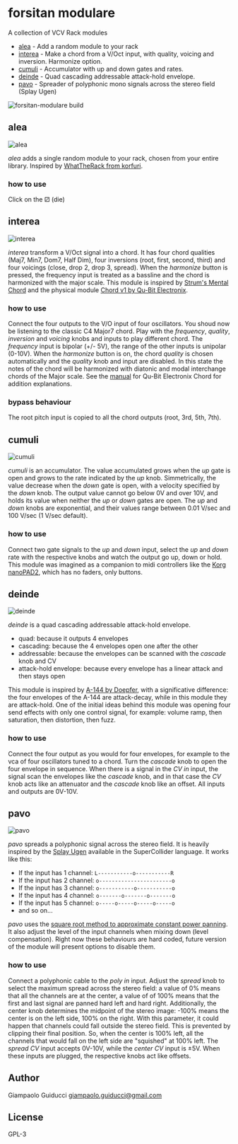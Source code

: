 # forsitan modulare

A collection of VCV Rack modules

- [alea](#alea) - Add a random module to your rack
- [interea](#interea) - Make a chord from a V/Oct input, with quality, voicing and inversion. Harmonize option.
- [cumuli](#cumuli) - Accumulator with up and down gates and rates.
- [deinde](#deinde) - Quad cascading addressable attack-hold envelope.
- [pavo](#pavo) - Spreader of polyphonic mono signals across the stereo field (Splay Ugen)

![forsitan-modulare build](https://github.com/gosub/forsitan-modulare/workflows/forsitan-modulare%20build/badge.svg)

## alea

![alea](img/alea.png)

*alea* adds a single random module to your rack, chosen from your entire library. Inspired by [WhatTheRack from korfuri](https://github.com/korfuri/WhatTheRack).

### how to use

Click on the ⚂ (die)

## interea

![interea](img/interea.png)

*interea* transform a V/Oct signal into a chord. It has four chord qualities (Maj7, Min7, Dom7, Half Dim), four inversions (root, first, second, third) and four voicings (close, drop 2, drop 3, spread). When the *harmonize* button is pressed, the frequency input is treated as a bassline and the chord is harmonized with the major scale. This module is inspired by [Strum's Mental Chord](https://github.com/Strum/Strums_Mental_VCV_Modules/wiki/Chord) and the physical module [Chord v1 by Qu-Bit Electronix](https://www.modulargrid.net/e/qu-bit-electronix-chord).

### how to use

Connect the four outputs to the V/O input of four oscillators. You shoud now be listening to the classic C4 Major7 chord. Play with the *frequency*, *quality*, *inversion* and *voicing* knobs and inputs to play different chord. The *frequency* input is bipolar (+/- 5V), the range of the other inputs is unipolar (0-10V). When the *harmonize* button is on, the chord *quality* is chosen automatically and the *quality* knob and input are disabled. In this state the notes of the chord will be harmonized with diatonic and modal interchange chords of the Major scale. See the [manual](https://www.qubitelectronix.com/s/Chord_Manual.pdf) for Qu-Bit Electronix Chord for addition explanations.

### bypass behaviour

The root pitch input is copied to all the chord outputs (root, 3rd, 5th, 7th).

## cumuli

![cumuli](img/cumuli.png)

*cumuli* is an accumulator. The value accumulated grows when the *up* gate is open and grows to the rate indicated by the *up* knob. Simmetrically, the value decrease when the *down* gate is open, with a velocity specified by the *down* knob. The output value cannot go below 0V and over 10V, and holds its value when neither the *up* or *down* gates are open. The *up* and *down* knobs are exponential, and their values range between 0.01 V/sec and 100 V/sec (1 V/sec default).

### how to use

Connect two gate signals to the *up* and *down* input, select the *up* and *down* rate with the respective knobs and watch the output go up, down or hold. This module was imagined as a companion to midi controllers like the [Korg nanoPAD2](https://www.korg.com/us/products/computergear/nanopad2/), which has no faders, only buttons.

## deinde

![deinde](img/deinde.png)

*deinde* is a quad cascading addressable attack-hold envelope.

- quad: because it outputs 4 envelopes
- cascading: because the 4 envelopes open one after the other
- addressable: because the envelopes can be scanned with the *cascade* knob and CV
- attack-hold envelope: because every envelope has a linear attack and then stays open

This module is inspired by [A-144 by Doepfer](http://www.doepfer.de/a144.htm), with a significative difference: the four envelopes of the A-144 are attack-decay, while in this module they are attack-hold. One of the initial ideas behind this module was opening four send effects with only one control signal, for example: volume ramp, then saturation, then distortion, then fuzz.

### how to use

Connect the four output as you would for four envelopes, for example to the vca of four oscillators tuned to a chord. Turn the *cascade* knob to open the four envelope in sequence. When there is a signal in the *CV in* input, the signal scan the envelopes like the *cascade* knob, and in that case the *CV* knob acts like an attenuator and the *cascade* knob like an offset. All inputs and outputs are 0V-10V.

## pavo

![pavo](img/pavo.png)

*pavo* spreads a polyphonic signal across the stereo field. It is heavily inspired by the [Splay Ugen](https://doc.sccode.org/Classes/Splay.html) available in the SuperCollider language. It works like this:

- If the input has 1 channel: `L-----------o-----------R`
- If the input has 2 channel: `o-----------------------o`
- If the input has 3 channel: `o-----------o-----------o`
- If the input has 4 channel: `o-------o-------o-------o`
- If the input has 5 channel: `o-----o-----o-----o-----o`
- and so on...

*pavo* uses the [square root method to approximate constant power panning](https://www.cs.cmu.edu/~music/icm-online/readings/panlaws/index.html). It also adjust the level of the input channels when mixing down (level compensation). Right now these behaviours are hard coded, future version of the module will present options to disable them.

### how to use

Connect a polyphonic cable to the *poly in* input. Adjust the *spread* knob to select the maximum spread across the stereo field: a value of 0% means that all the channels are at the center, a value of of 100% means that the first and last signal are panned hard left and hard right. Additionally, the center knob determines the midpoint of the stereo image: -100% means the center is on the left side, 100% on the right. With this parameter, it could happen that channels could fall outside the stereo field. This is prevented by clipping their final position. So, when the center is 100% left, all the channels that would fall on the left side are "squished" at 100% left.
The *spread CV* input accepts 0V-10V, while the *center CV* input is ±5V. When these inputs are plugged, the respective knobs act like offsets.

## Author

Giampaolo Guiducci <giampaolo.guiducci@gmail.com>

## License

GPL-3

